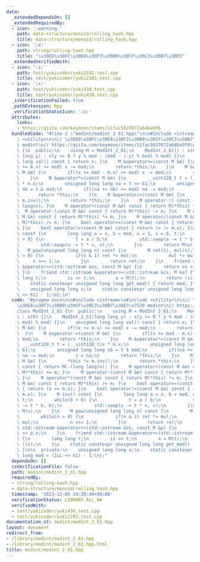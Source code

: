 ```yaml
---
data:
  _extendedDependsOn: []
  _extendedRequiredBy:
  - icon: ':warning:'
    path: data-structure/monoid/rolling_hash.hpp
    title: data-structure/monoid/rolling_hash.hpp
  - icon: ':x:'
    path: string/rolling-hash.hpp
    title: "\u30ED\u30FC\u30EA\u30F3\u30B0\u30CF\u30C3\u30B7\u30E5"
  _extendedVerifiedWith:
  - icon: ':x:'
    path: test/yukicoder/yuki2102.test.cpp
    title: test/yukicoder/yuki2102.test.cpp
  - icon: ':x:'
    path: test/yukicoder/yuki430.test.cpp
    title: test/yukicoder/yuki430.test.cpp
  _isVerificationFailed: true
  _pathExtension: hpp
  _verificationStatusIcon: ':x:'
  attributes:
    links:
    - https://qiita.com/keymoon/items/11fac5627672a6d6a9f6
  bundledCode: "#line 2 \"modint/modint_2_61.hpp\"\n\n#include <istream>\n#include\
    \ <utility>\n\n// \u30ED\u30FC\u30EA\u30F3\u30B0\u30CF\u30C3\u30B7\u30E5\u7528\
    \ modint\n// https://qiita.com/keymoon/items/11fac5627672a6d6a9f6\nclass ModInt_2_61\
    \ {\n  public:\n    using M = ModInt_2_61;\n    ModInt_2_61() : x(0) {}\n    ModInt_2_61(long\
    \ long y) : x(y >= 0 ? y % mod : (mod - (-y) % mod) % mod) {}\n    unsigned long\
    \ long val() const { return x; }\n    M &operator+=(const M &m) {\n        if((x\
    \ += m.x) >= mod) x -= mod;\n        return *this;\n    }\n    M &operator-=(const\
    \ M &m) {\n        if((x += mod - m.x) >= mod) x -= mod;\n        return *this;\n\
    \    }\n    M &operator*=(const M &m) {\n        __uint128_t t = (__uint128_t)x\
    \ * m.x;\n        unsigned long long na = t >> 61;\n        unsigned long long\
    \ nb = t & mod;\n        if((na += nb) >= mod) na -= mod;\n        x = na;\n \
    \       return *this;\n    }\n    M &operator/=(const M &m) {\n        *this *=\
    \ m.inv();\n        return *this;\n    }\n    M operator-() const { return M(-(long\
    \ long)x); }\n    M operator+(const M &m) const { return M(*this) += m; }\n  \
    \  M operator-(const M &m) const { return M(*this) -= m; }\n    M operator*(const\
    \ M &m) const { return M(*this) *= m; }\n    M operator/(const M &m) const { return\
    \ M(*this) /= m; }\n    bool operator==(const M &m) const { return (x == m.x);\
    \ }\n    bool operator!=(const M &m) const { return (x != m.x); }\n    M inv()\
    \ const {\n        long long a = x, b = mod, u = 1, v = 0, t;\n        while(b\
    \ > 0) {\n            t = a / b;\n            std::swap(a -= t * b, b);\n    \
    \        std::swap(u -= t * v, v);\n        }\n        return M(u);\n    }\n \
    \   M pow(unsigned long long n) const {\n        M ret(1), mul(x);\n        while(n\
    \ > 0) {\n            if(n & 1) ret *= mul;\n            mul *= mul;\n       \
    \     n >>= 1;\n        }\n        return ret;\n    }\n    friend std::ostream\
    \ &operator<<(std::ostream &os, const M &p) {\n        return os << p.x;\n   \
    \ }\n    friend std::istream &operator>>(std::istream &is, M &a) {\n        long\
    \ long t;\n        is >> t;\n        a = M(t);\n        return (is);\n    }\n\
    \    static constexpr unsigned long long get_mod() { return mod; }\n\n  private:\n\
    \    unsigned long long x;\n    static constexpr unsigned long long mod = (1LL\
    \ << 61) - 1;\n};\n"
  code: "#pragma once\n\n#include <istream>\n#include <utility>\n\n// \u30ED\u30FC\
    \u30EA\u30F3\u30B0\u30CF\u30C3\u30B7\u30E5\u7528 modint\n// https://qiita.com/keymoon/items/11fac5627672a6d6a9f6\n\
    class ModInt_2_61 {\n  public:\n    using M = ModInt_2_61;\n    ModInt_2_61()\
    \ : x(0) {}\n    ModInt_2_61(long long y) : x(y >= 0 ? y % mod : (mod - (-y) %\
    \ mod) % mod) {}\n    unsigned long long val() const { return x; }\n    M &operator+=(const\
    \ M &m) {\n        if((x += m.x) >= mod) x -= mod;\n        return *this;\n  \
    \  }\n    M &operator-=(const M &m) {\n        if((x += mod - m.x) >= mod) x -=\
    \ mod;\n        return *this;\n    }\n    M &operator*=(const M &m) {\n      \
    \  __uint128_t t = (__uint128_t)x * m.x;\n        unsigned long long na = t >>\
    \ 61;\n        unsigned long long nb = t & mod;\n        if((na += nb) >= mod)\
    \ na -= mod;\n        x = na;\n        return *this;\n    }\n    M &operator/=(const\
    \ M &m) {\n        *this *= m.inv();\n        return *this;\n    }\n    M operator-()\
    \ const { return M(-(long long)x); }\n    M operator+(const M &m) const { return\
    \ M(*this) += m; }\n    M operator-(const M &m) const { return M(*this) -= m;\
    \ }\n    M operator*(const M &m) const { return M(*this) *= m; }\n    M operator/(const\
    \ M &m) const { return M(*this) /= m; }\n    bool operator==(const M &m) const\
    \ { return (x == m.x); }\n    bool operator!=(const M &m) const { return (x !=\
    \ m.x); }\n    M inv() const {\n        long long a = x, b = mod, u = 1, v = 0,\
    \ t;\n        while(b > 0) {\n            t = a / b;\n            std::swap(a\
    \ -= t * b, b);\n            std::swap(u -= t * v, v);\n        }\n        return\
    \ M(u);\n    }\n    M pow(unsigned long long n) const {\n        M ret(1), mul(x);\n\
    \        while(n > 0) {\n            if(n & 1) ret *= mul;\n            mul *=\
    \ mul;\n            n >>= 1;\n        }\n        return ret;\n    }\n    friend\
    \ std::ostream &operator<<(std::ostream &os, const M &p) {\n        return os\
    \ << p.x;\n    }\n    friend std::istream &operator>>(std::istream &is, M &a)\
    \ {\n        long long t;\n        is >> t;\n        a = M(t);\n        return\
    \ (is);\n    }\n    static constexpr unsigned long long get_mod() { return mod;\
    \ }\n\n  private:\n    unsigned long long x;\n    static constexpr unsigned long\
    \ long mod = (1LL << 61) - 1;\n};"
  dependsOn: []
  isVerificationFile: false
  path: modint/modint_2_61.hpp
  requiredBy:
  - string/rolling-hash.hpp
  - data-structure/monoid/rolling_hash.hpp
  timestamp: '2023-12-05 19:29:40+09:00'
  verificationStatus: LIBRARY_ALL_WA
  verifiedWith:
  - test/yukicoder/yuki430.test.cpp
  - test/yukicoder/yuki2102.test.cpp
documentation_of: modint/modint_2_61.hpp
layout: document
redirect_from:
- /library/modint/modint_2_61.hpp
- /library/modint/modint_2_61.hpp.html
title: modint/modint_2_61.hpp
---
```

